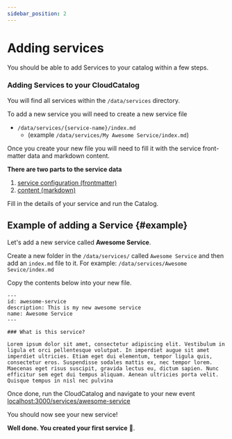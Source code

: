 ```yaml
---
sidebar_position: 2
---
```


# Adding services

You should be able to add Services to your catalog within a few steps.

### Adding Services to your CloudCatalog

You will find all services within the `/data/services` directory.

To add a new service you will need to create a new service file

- `/data/services/{service-name}/index.md`
  - (example `/data/services/My Awesome Service/index.md`)

Once you create your new file you will need to fill it with the service front-matter data and markdown content.

**There are two parts to the service data**

1. [service configuration (frontmatter)](/docs/api/service-front-matter)
2. [content (markdown)](#example)

Fill in the details of your service and run the Catalog.

## Example of adding a Service {#example}

Let's add a new service called **Awesome Service**.

Create a new folder in the `/data/services/` called `Awesome Service` and then add an `index.md` file to it.
For example: `/data/services/Awesome Sevice/index.md`

Copy the contents below into your new file.

```mdx title="/data/services/Awesome Service/index.md"
---
id: awesome-service
description: This is my new awesome service
name: Awesome Service
---

### What is this service?

Lorem ipsum dolor sit amet, consectetur adipiscing elit. Vestibulum in ligula et orci pellentesque volutpat. In imperdiet augue sit amet imperdiet ultricies. Etiam eget dui elementum, tempor ligula quis, consectetur eros. Suspendisse sodales mattis ex, nec tempor lorem. Maecenas eget risus suscipit, gravida lectus eu, dictum sapien. Nunc efficitur sem eget dui tempus aliquam. Aenean ultricies porta velit. Quisque tempus in nisl nec pulvina
```

Once done, run the CloudCatalog and navigate to your new event [localhost:3000/services/awesome-service](http://localhost:3000/service/awesome-service)

You should now see your new service!

<!-- ![UserSignedUp Example](/img/guides/events/UserSignedUpExample.png) -->

**Well done. You created your first service** 🎉.
